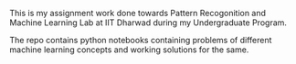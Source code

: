 This is my assignment work done towards Pattern Recogonition and Machine Learning Lab at IIT Dharwad during my Undergraduate Program.

The repo contains python notebooks containing problems of different machine learning concepts and working solutions for the same.
